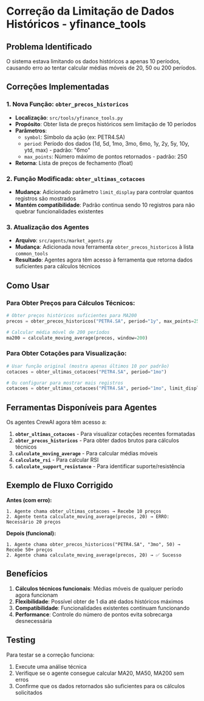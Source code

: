 # Correção da Limitação de Dados Históricos - yfinance_tools

## Problema Identificado
O sistema estava limitando os dados históricos a apenas 10 períodos, causando erro ao tentar calcular médias móveis de 20, 50 ou 200 períodos.

## Correções Implementadas

### 1. Nova Função: `obter_precos_historicos`
- **Localização**: `src/tools/yfinance_tools.py`
- **Propósito**: Obter lista de preços históricos sem limitação de 10 períodos
- **Parâmetros**:
  - `symbol`: Símbolo da ação (ex: PETR4.SA)
  - `period`: Período dos dados (1d, 5d, 1mo, 3mo, 6mo, 1y, 2y, 5y, 10y, ytd, max) - padrão: "6mo"
  - `max_points`: Número máximo de pontos retornados - padrão: 250
- **Retorna**: Lista de preços de fechamento (float)

### 2. Função Modificada: `obter_ultimas_cotacoes`
- **Mudança**: Adicionado parâmetro `limit_display` para controlar quantos registros são mostrados
- **Mantém compatibilidade**: Padrão continua sendo 10 registros para não quebrar funcionalidades existentes

### 3. Atualização dos Agentes
- **Arquivo**: `src/agents/market_agents.py`
- **Mudança**: Adicionada nova ferramenta `obter_precos_historicos` à lista `common_tools`
- **Resultado**: Agentes agora têm acesso à ferramenta que retorna dados suficientes para cálculos técnicos

## Como Usar

### Para Obter Preços para Cálculos Técnicos:
```python
# Obter preços históricos suficientes para MA200
precos = obter_precos_historicos("PETR4.SA", period="1y", max_points=250)

# Calcular média móvel de 200 períodos
ma200 = calculate_moving_average(precos, window=200)
```

### Para Obter Cotações para Visualização:
```python
# Usar função original (mostra apenas últimos 10 por padrão)
cotacoes = obter_ultimas_cotacoes("PETR4.SA", period="1mo")

# Ou configurar para mostrar mais registros
cotacoes = obter_ultimas_cotacoes("PETR4.SA", period="1mo", limit_display=20)
```

## Ferramentas Disponíveis para Agentes

Os agentes CrewAI agora têm acesso a:

1. **`obter_ultimas_cotacoes`** - Para visualizar cotações recentes formatadas
2. **`obter_precos_historicos`** - Para obter dados brutos para cálculos técnicos
3. **`calculate_moving_average`** - Para calcular médias móveis
4. **`calculate_rsi`** - Para calcular RSI
5. **`calculate_support_resistance`** - Para identificar suporte/resistência

## Exemplo de Fluxo Corrigido

**Antes (com erro):**
```
1. Agente chama obter_ultimas_cotacoes → Recebe 10 preços
2. Agente tenta calculate_moving_average(precos, 20) → ERRO: Necessário 20 preços
```

**Depois (funcional):**
```
1. Agente chama obter_precos_historicos("PETR4.SA", "3mo", 50) → Recebe 50+ preços
2. Agente chama calculate_moving_average(precos, 20) → ✅ Sucesso
```

## Benefícios

1. **Cálculos técnicos funcionais**: Médias móveis de qualquer período agora funcionam
2. **Flexibilidade**: Possível obter de 1 dia até dados históricos máximos
3. **Compatibilidade**: Funcionalidades existentes continuam funcionando
4. **Performance**: Controle do número de pontos evita sobrecarga desnecessária

## Testing

Para testar se a correção funciona:

1. Execute uma análise técnica
2. Verifique se o agente consegue calcular MA20, MA50, MA200 sem erros
3. Confirme que os dados retornados são suficientes para os cálculos solicitados